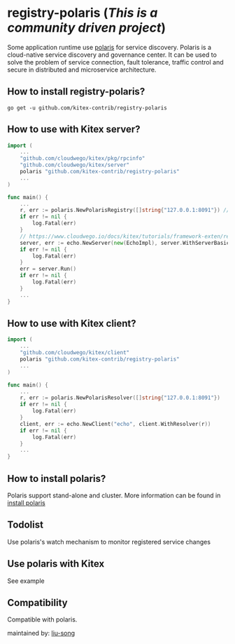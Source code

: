# registry-polaris (*This is a community driven project*)

Some application runtime use [polaris](https://github.com/polarismesh/polaris) for service discovery. Polaris is a cloud-native service discovery and governance center. 
It can be used to solve the problem of service connection, fault tolerance, traffic control and secure in distributed and microservice architecture.

## How to install registry-polaris?
```
go get -u github.com/kitex-contrib/registry-polaris
```

## How to use with Kitex server?

```go
import (
    ...
    "github.com/cloudwego/kitex/pkg/rpcinfo"
    "github.com/cloudwego/kitex/server"
    polaris "github.com/kitex-contrib/registry-polaris"
    ...
)

func main() {
    ...
    r, err := polaris.NewPolarisRegistry([]string{"127.0.0.1:8091"}) // r should not be reused.
    if err != nil {
        log.Fatal(err)
    }
    // https://www.cloudwego.io/docs/kitex/tutorials/framework-exten/registry/#integrate-into-kitex
    server, err := echo.NewServer(new(EchoImpl), server.WithServerBasicInfo(&rpcinfo.EndpointBasicInfo{ServiceName: "echo"}, server.WithRegistry(r)))
    if err != nil {
        log.Fatal(err)
    }
    err = server.Run()
    if err != nil {
        log.Fatal(err)
    }
    ...
}
```


## How to use with Kitex client?

```go
import (
    ...
    "github.com/cloudwego/kitex/client"
    polaris "github.com/kitex-contrib/registry-polaris"
    ...
)

func main() {
    ...
    r, err := polaris.NewPolarisResolver([]string{"127.0.0.1:8091"})
    if err != nil {
        log.Fatal(err)
    }
    client, err := echo.NewClient("echo", client.WithResolver(r))
    if err != nil {
        log.Fatal(err)
    }
    ...
}
```
## How to install polaris?
Polaris support stand-alone and cluster. More information can be found in [install polaris](https://polarismesh.cn/zh/doc/%E5%BF%AB%E9%80%9F%E5%85%A5%E9%97%A8/%E5%AE%89%E8%A3%85%E6%9C%8D%E5%8A%A1%E7%AB%AF/%E5%AE%89%E8%A3%85%E5%8D%95%E6%9C%BA%E7%89%88.html#%E5%8D%95%E6%9C%BA%E7%89%88%E5%AE%89%E8%A3%85)

## Todolist
   Use polaris's watch mechanism to monitor registered service changes

## Use polaris with Kitex

See example
  
## Compatibility

Compatible with polaris.

maintained by: [liu-song](https://github.com/liu-song)
